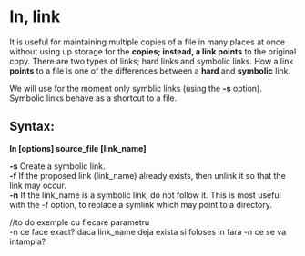  # ln, link
 
 It is useful for maintaining multiple copies of a file in many places at once without using up storage for the __copies; instead, a link points__ to the original copy.
There are two types of links; hard links and symbolic links.  How a link __points__ to a file is one of the differences between a __hard__ and __symbolic__ link.

We will use for the moment only symblic links (using the __-s__ option).\
Symbolic links behave as a shortcut to a file.
 
## Syntax: 
__ln [options] source_file [link_name]__ 

__-s__    Create a symbolic link.\
__-f__ If the proposed link (link_name) already exists, then unlink it so that the link may occur.\
__-n__ If the link_name is a symbolic link, do not follow it. This is most useful with the -f option, to replace a symlink which may point to a directory.

//to do
exemple cu fiecare parametru\
-n ce face exact? daca link_name deja exista si foloses ln fara _-n_ ce se va intampla?
